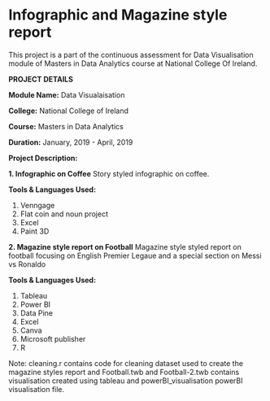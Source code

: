 # Infographic and Magazine style report

This project is a part of the continuous assessment for Data Visualisation module of Masters in Data Analytics course at National College Of Ireland.

**PROJECT DETAILS**

**Module Name:** Data Visualaisation

**College:** National College of Ireland

**Course:** Masters in Data Analytics

**Duration:** January, 2019 - April, 2019

**Project Description:** 

**1. Infographic on Coffee** 
Story styled infographic on coffee.

**Tools & Languages Used:**
1. Venngage
2. Flat coin and noun project
3. Excel
4. Paint 3D

**2. Magazine style report on Football** 
Magazine style styled report on football focusing on English Premier Legaue and a special section on Messi vs Ronaldo

**Tools & Languages Used:**
1. Tableau
2. Power BI
3. Data Pine
4. Excel
5. Canva
6. Microsoft publisher
7. R

Note: cleaning.r contains code for cleaning dataset used to create the magazine styles report and Football.twb and Football-2.twb contains visualisation created using tableau and powerBI_visualisation powerBI visualisation file. 
